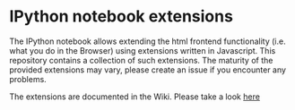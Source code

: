 IPython notebook extensions
===========================
The IPython notebook allows extending the html frontend functionality (i.e. what you do in the Browser) using extensions written in Javascript. This repository contains a collection of such extensions. The maturity of the provided extensions may vary, please create an issue if you encounter any problems.

The extensions are documented in the Wiki. Please take a look [here](https://github.com/ipython-contrib/IPython-notebook-extensions/wiki)
 

